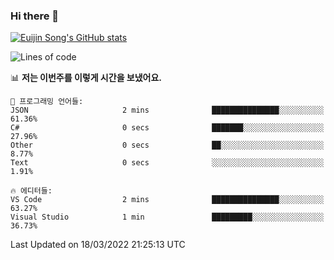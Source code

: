 ### Hi there 👋

[![Euijin Song's GitHub stats](https://github-readme-stats.vercel.app/api?username=lstar2397&count_private=true&show_icons=true&theme=tokyonight&locale=kr)](https://github.com/anuraghazra/github-readme-stats)

<!--START_SECTION:waka-->
![Lines of code](https://img.shields.io/badge/%EC%A0%80%EB%8A%94%20%EC%97%AC%ED%83%9C%EA%B9%8C%EC%A7%80%20-85%20Thousand%20%EC%A4%84%EC%9D%98%20%EC%BD%94%EB%93%9C%EB%A5%BC%20%EC%9E%91%EC%84%B1%ED%96%88%EC%96%B4%EC%9A%94.-blue)

📊 **저는 이번주를 이렇게 시간을 보냈어요.** 

```text
💬 프로그래밍 언어들: 
JSON                     2 mins              ███████████████░░░░░░░░░░   61.36% 
C#                       0 secs              ███████░░░░░░░░░░░░░░░░░░   27.96% 
Other                    0 secs              ██░░░░░░░░░░░░░░░░░░░░░░░   8.77% 
Text                     0 secs              ░░░░░░░░░░░░░░░░░░░░░░░░░   1.91%

🔥 에디터들: 
VS Code                  2 mins              ███████████████░░░░░░░░░░   63.27% 
Visual Studio            1 min               █████████░░░░░░░░░░░░░░░░   36.73%

```


 Last Updated on 18/03/2022 21:25:13 UTC
<!--END_SECTION:waka-->

<!--
**lstar2397/lstar2397** is a ✨ _special_ ✨ repository because its `README.md` (this file) appears on your GitHub profile.

Here are some ideas to get you started:

- 🔭 I’m currently working on ...
- 🌱 I’m currently learning ...
- 👯 I’m looking to collaborate on ...
- 🤔 I’m looking for help with ...
- 💬 Ask me about ...
- 📫 How to reach me: ...
- 😄 Pronouns: ...
- ⚡ Fun fact: ...
-->
